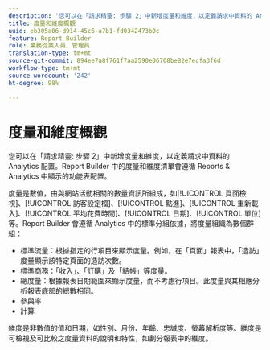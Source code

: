 ```yaml
---
description: '您可以在「請求精靈: 步驟 2」中新增度量和維度，以定義請求中資料的 Analytics 配置。Report Builder 中的度量和維度清單會遵循 Reports & Analytics 中顯示的功能表配置。'
title: 度量和維度概觀
uuid: eb305a06-d914-45c6-a7b1-fd0342473b0c
feature: Report Builder
role: 業務從業人員、管理員
translation-type: tm+mt
source-git-commit: 894ee7a8f761f7aa2590e06708be82e7ecfa3f6d
workflow-type: tm+mt
source-wordcount: '242'
ht-degree: 98%

---
```



# 度量和維度概觀

您可以在「請求精靈: 步驟 2」中新增度量和維度，以定義請求中資料的 Analytics 配置。Report Builder 中的度量和維度清單會遵循 Reports &amp; Analytics 中顯示的功能表配置。

度量是數值，由與網站活動相關的數量資訊所組成，如[!UICONTROL 頁面檢視]、[!UICONTROL 訪客設定檔]、[!UICONTROL 點進]、[!UICONTROL 重新載入]、[!UICONTROL 平均花費時間]、[!UICONTROL 日期]、[!UICONTROL 單位]等。Report Builder 會遵循 Analytics 中的標準分組依據，將度量組織為數個群組：

* 標準流量：根據指定的行項目來顯示度量。例如，在「頁面」報表中，「造訪」度量顯示該特定頁面的造訪次數。
* 標準商務：「收入」、「訂購」及「結帳」等度量。
* 總度量：根據報表日期範圍來顯示度量，而不考慮行項目。此度量與其相應分析報表底部的總數相同。
* 參與率
* 計算

維度是非數值的值和日期，如性別、月份、年齡、忠誠度、螢幕解析度等。維度是可檢視及可比較之度量資料的說明和特性，如劃分報表中的維度。
